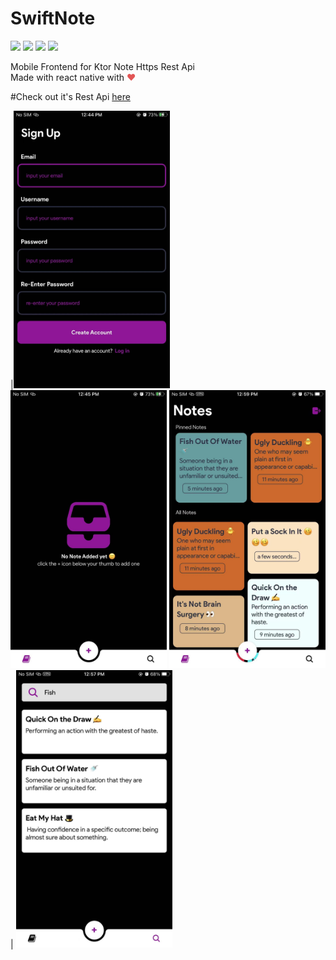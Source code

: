 # SwiftNote
<img src="https://img.shields.io/badge/platform-ios%7Candroid-green"/> <img src="https://img.shields.io/badge/framework-react%20native-blue"/> <img src="https://img.shields.io/github/package-json/dependency-version/AbGhost-cyber/SwiftNote/expo?label=Expo%20Version"/> <img src="https://img.shields.io/badge/language-javascript-lightblue"/>

Mobile Frontend for Ktor Note Https Rest Api
<br>Made with react native with <span style="color: #e25555;">&#9829;</span>


#Check out it's Rest Api [here](https://github.com/AbGhost-cyber/Swift-Ktor-Note-Rest-Api)

|<img src="screenshots/171619067691_.pic.jpg" width = "250"  /> <img src="screenshots/191619067693_.pic.jpg/" width = "250" />
<img src="screenshots/251619067699_.pic.jpg/" width = "250" />| <img src="screenshots/241619067698_.pic.jpg" width = "250" /> 
 
 
